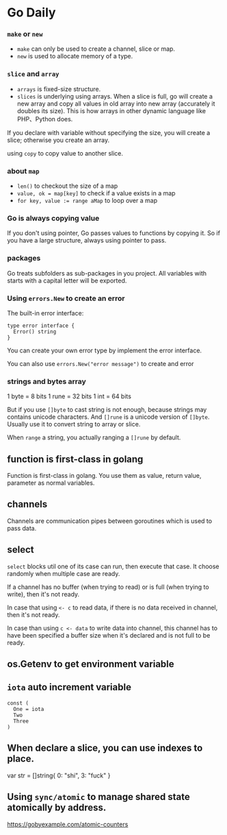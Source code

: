 Go Daily
===================

###  `make` or `new`

- `make` can only be used to create a channel, slice or map.
- `new` is used to allocate memory of a type.

### `slice` and `array`

- `arrays` is fixed-size structure.
- `slices` is underlying using arrays. When a slice is full, go will create a new array and copy all values in old array into new array (accurately it doubles its size). This is how arrays in other dynamic language like PHP、Python does.

If you declare with variable without specifying the size, you will create a slice; otherwise you create an array.

using `copy` to copy value to another slice.

### about `map`

- `len()` to checkout the size of a map
- `value, ok = map[key]` to check if a value exists in a map
- `for key, value := range aMap` to loop over a map

### Go is always copying value

If you don't using pointer, Go passes values to functions by copying it. So if you have a large structure, always using pointer to pass.

### packages
Go treats subfolders as sub-packages in you project. All variables with starts with a capital letter will be exported.

### Using `errors.New` to create an error

The built-in error interface:

```
type error interface {
  Error() string
}
```

You can create your own error type by implement the error interface.

You can also use `errors.New("error message")` to create and error

### strings and bytes array
1 byte = 8 bits
1 rune = 32 bits
1 int  = 64 bits

But if you use `[]byte` to cast string is not enough, because strings may contains unicode characters. And `[]rune` is a unicode version of `[]byte`. Usually use it to convert string to array or slice.

When `range` a string, you actually ranging a `[]rune` by default.

## function is first-class in golang
Function is first-class in golang. You use them as value, return value, parameter as normal variables.

## channels
Channels are communication pipes between goroutines which is used to pass data.

## select
`select` blocks util one of its case can run, then execute that case. It choose randomly when multiple case are ready.

If a channel has no buffer (when trying to read) or is full (when trying to write), then it's not ready.

In case that using `<- c` to read data, if there is no data received in channel, then it's not ready.

In case than using `c <- data` to write data into channel, this channel has to have been specified a buffer size when it's declared and is not full to be ready.

## os.Getenv to get environment variable


## `iota` auto increment variable
```
const (
  One = iota
  Two
  Three
)
```

## When declare a slice, you can use indexes to place.

var str = []string{
  0: "shi",
  3: "fuck"
}

## Using `sync/atomic` to manage shared state atomically by address.

https://gobyexample.com/atomic-counters
